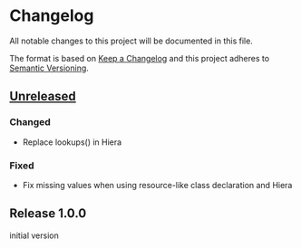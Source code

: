 # Changelog

All notable changes to this project will be documented in this file.

The format is based on [Keep a Changelog](http://keepachangelog.com/en/1.0.0/)
and this project adheres to [Semantic Versioning](http://semver.org/spec/v2.0.0.html).

## [Unreleased]

### Changed
* Replace lookups() in Hiera

### Fixed
* Fix missing values when using resource-like class declaration and Hiera

## Release 1.0.0
initial version

[Unreleased]: https://github.com/markt-de/puppet-ssp/compare/1.0.0...HEAD
